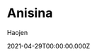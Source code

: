 ---
title: Anisina
github: https://github.com/Haojen/hexo-theme-Anisina
demo: https://haojen.github.io/
license: Apache-2.0
author: Haojen
author_link: ''
author_twitter: ''
author_github: ''
date: 2021-04-29T00:00:00.000Z
ssg:
  - Hexo
cms: null
css: null
archetype: null
description: A simple responsive, support qiniu image cdn theme for hexo.
draft: false
publish_date: '2016-05-27T09:57:08Z'
update_date: '2021-03-17T12:22:57Z'
github_star: 765
github_fork: 158
---